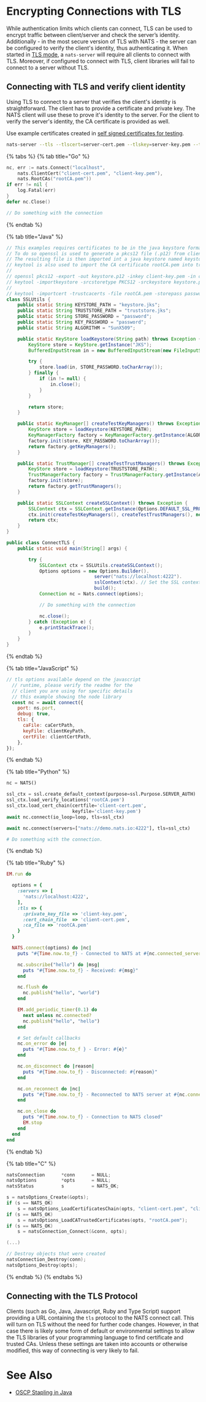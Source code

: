 # Encrypting Connections with TLS

While authentication limits which clients can connect, TLS can be used to encrypt traffic between client/server and check the server’s identity. Additionally - in the most secure version of TLS with NATS - the server can be configured to verify the client's identity, thus authenticating it. When started in [TLS mode](../../nats-server/configuration/securing_nats/tls.md), a `nats-server` will require all clients to connect with TLS. Moreover, if configured to connect with TLS, client libraries will fail to connect to a server without TLS.

## Connecting with TLS and verify client identity

Using TLS to connect to a server that verifies the client's identity is straightforward. The client has to provide a certificate and private key. The NATS client will use these to prove it's identity to the server. For the client to verify the server's identity, the CA certificate is provided as well.

Use example certificates created in [self signed certificates for testing](../../nats-server/configuration/securing_nats/tls.md#creating-self-signed-certificates-for-testing).

```bash
nats-server --tls --tlscert=server-cert.pem --tlskey=server-key.pem --tlscacert rootCA.pem --tlsverify
```

{% tabs %}
{% tab title="Go" %}
```go
nc, err := nats.Connect("localhost",
    nats.ClientCert("client-cert.pem", "client-key.pem"),
    nats.RootCAs("rootCA.pem"))
if err != nil {
    log.Fatal(err)
}
defer nc.Close()

// Do something with the connection
```
{% endtab %}

{% tab title="Java" %}
```java
// This examples requires certificates to be in the java keystore format (.jks).
// To do so openssl is used to generate a pkcs12 file (.p12) from client-cert.pem and client-key.pem.
// The resulting file is then imported int a java keystore named keystore.jks using keytool which is part of java jdk.
// keytool is also used to import the CA certificate rootCA.pem into truststore.jks.  
// 
// openssl pkcs12 -export -out keystore.p12 -inkey client-key.pem -in client-cert.pem -password pass:password
// keytool -importkeystore -srcstoretype PKCS12 -srckeystore keystore.p12 -srcstorepass password -destkeystore keystore.jks -deststorepass password
//
// keytool -importcert -trustcacerts -file rootCA.pem -storepass password -noprompt -keystore truststore.jks
class SSLUtils {
    public static String KEYSTORE_PATH = "keystore.jks";
    public static String TRUSTSTORE_PATH = "truststore.jks";
    public static String STORE_PASSWORD = "password";
    public static String KEY_PASSWORD = "password";
    public static String ALGORITHM = "SunX509";

    public static KeyStore loadKeystore(String path) throws Exception {
        KeyStore store = KeyStore.getInstance("JKS");
        BufferedInputStream in = new BufferedInputStream(new FileInputStream(path));

        try {
            store.load(in, STORE_PASSWORD.toCharArray());
        } finally {
            if (in != null) {
                in.close();
            }
        }

        return store;
    }

    public static KeyManager[] createTestKeyManagers() throws Exception {
        KeyStore store = loadKeystore(KEYSTORE_PATH);
        KeyManagerFactory factory = KeyManagerFactory.getInstance(ALGORITHM);
        factory.init(store, KEY_PASSWORD.toCharArray());
        return factory.getKeyManagers();
    }

    public static TrustManager[] createTestTrustManagers() throws Exception {
        KeyStore store = loadKeystore(TRUSTSTORE_PATH);
        TrustManagerFactory factory = TrustManagerFactory.getInstance(ALGORITHM);
        factory.init(store);
        return factory.getTrustManagers();
    }

    public static SSLContext createSSLContext() throws Exception {
        SSLContext ctx = SSLContext.getInstance(Options.DEFAULT_SSL_PROTOCOL);
        ctx.init(createTestKeyManagers(), createTestTrustManagers(), new SecureRandom());
        return ctx;
    }
}

public class ConnectTLS {
    public static void main(String[] args) {

        try {
            SSLContext ctx = SSLUtils.createSSLContext();
            Options options = new Options.Builder().
                                server("nats://localhost:4222").
                                sslContext(ctx). // Set the SSL context
                                build();
            Connection nc = Nats.connect(options);

            // Do something with the connection

            nc.close();
        } catch (Exception e) {
            e.printStackTrace();
        }
    }
}
```
{% endtab %}

{% tab title="JavaScript" %}
```javascript
// tls options available depend on the javascript
  // runtime, please verify the readme for the
  // client you are using for specific details
  // this example showing the node library
  const nc = await connect({
    port: ns.port,
    debug: true,
    tls: {
      caFile: caCertPath,
      keyFile: clientKeyPath,
      certFile: clientCertPath,
    },
});
```
{% endtab %}

{% tab title="Python" %}
```python
nc = NATS()

ssl_ctx = ssl.create_default_context(purpose=ssl.Purpose.SERVER_AUTH)
ssl_ctx.load_verify_locations('rootCA.pem')
ssl_ctx.load_cert_chain(certfile='client-cert.pem',
                        keyfile='client-key.pem')
await nc.connect(io_loop=loop, tls=ssl_ctx)

await nc.connect(servers=["nats://demo.nats.io:4222"], tls=ssl_ctx)

# Do something with the connection.
```
{% endtab %}

{% tab title="Ruby" %}
```ruby
EM.run do

  options = {
    :servers => [
      'nats://localhost:4222',
    ],
    :tls => {
      :private_key_file => 'client-key.pem',
      :cert_chain_file  => 'client-cert.pem',
      :ca_file => 'rootCA.pem'
    }
  }

  NATS.connect(options) do |nc|
    puts "#{Time.now.to_f} - Connected to NATS at #{nc.connected_server}"

    nc.subscribe("hello") do |msg|
      puts "#{Time.now.to_f} - Received: #{msg}"
    end

    nc.flush do
      nc.publish("hello", "world")
    end

    EM.add_periodic_timer(0.1) do
      next unless nc.connected?
      nc.publish("hello", "hello")
    end

    # Set default callbacks
    nc.on_error do |e|
      puts "#{Time.now.to_f } - Error: #{e}"
    end

    nc.on_disconnect do |reason|
      puts "#{Time.now.to_f} - Disconnected: #{reason}"
    end

    nc.on_reconnect do |nc|
      puts "#{Time.now.to_f} - Reconnected to NATS server at #{nc.connected_server}"
    end

    nc.on_close do
      puts "#{Time.now.to_f} - Connection to NATS closed"
      EM.stop
    end
  end
end
```
{% endtab %}

{% tab title="C" %}
```c
natsConnection      *conn      = NULL;
natsOptions         *opts      = NULL;
natsStatus          s          = NATS_OK;

s = natsOptions_Create(&opts);
if (s == NATS_OK)
    s = natsOptions_LoadCertificatesChain(opts, "client-cert.pem", "client-key.pem");
if (s == NATS_OK)
    s = natsOptions_LoadCATrustedCertificates(opts, "rootCA.pem");
if (s == NATS_OK)
    s = natsConnection_Connect(&conn, opts);

(...)

// Destroy objects that were created
natsConnection_Destroy(conn);
natsOptions_Destroy(opts);
```
{% endtab %}
{% endtabs %}

## Connecting with the TLS Protocol

Clients \(such as Go, Java, Javascript, Ruby and Type Script\) support providing a URL containing the `tls` protocol to the NATS connect call. This will turn on TLS without the need for further code changes. However, in that case there is likely some form of default or environmental settings to allow the TLS libraries of your programming language to find certificate and trusted CAs. Unless these settings are taken into accounts or otherwise modified, this way of connecting is very likely to fail.

# See Also
* [OSCP Stapling in Java](https://nats.io/blog/java-ocsp-stapling/)